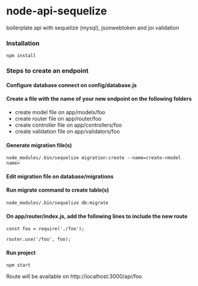 # node-api-sequelize

boilerplate api with sequelize (mysql), jsonwebtoken and joi validation

### Installation
    npm install

### Steps to create an endpoint

#### Configure database connect on config/database.js

#### Create a file with the name of your new endpoint on the following folders

 - create model file on app/models/foo
 - create router file on app/router/foo
 - create controller file on app/controllers/foo
 - create validation file on app/validators/foo

#### Generate migration file(s)
 
``` 
node_modules/.bin/sequelize migration:create --name=create-<model name>
```

#### Edit migration file on database/migrations

#### Run migrate command to create table(s)

```
node_modules/.bin/sequelize db:migrate
```

#### On app/router/index.js, add the following lines to include the new route

```
const foo = require('./foo');

router.use('/foo', foo);
```

#### Run project
```
npm start
```

Route will be available on http://localhost:3000/api/foo